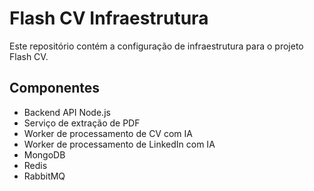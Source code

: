 # Flash CV Infraestrutura

Este repositório contém a configuração de infraestrutura para o projeto Flash CV.

## Componentes

- Backend API Node.js
- Serviço de extração de PDF
- Worker de processamento de CV com IA
- Worker de processamento de LinkedIn com IA
- MongoDB
- Redis
- RabbitMQ